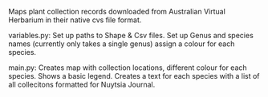 Maps plant collection records downloaded from Australian Virtual Herbarium in their native cvs file format.

variables.py:
Set up paths to Shape & Csv files.
Set up Genus and species names (currently only takes a single genus) assign a colour for each species.

main.py:
Creates map with collection locations, different colour for each species. Shows a basic legend.
Creates a text for each species with a list of all collecitons formatted for Nuytsia Journal.
